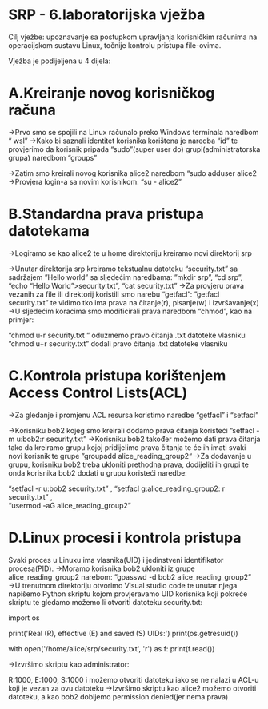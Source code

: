 # SRP - 6.laboratorijska vježba

Cilj vježbe: upoznavanje sa postupkom upravljanja korisničkim računima na operacijskom
sustavu Linux, točnije kontrolu pristupa file-ovima.

Vježba je podijeljena u 4 dijela:

# A.Kreiranje novog korisničkog računa

→Prvo smo se spojili na Linux računalo preko Windows terminala naredbom “ wsl”
→Kako bi saznali identitet korisnika korištena je naredba “id” te provjerimo da korisnik
pripada “sudo”(super user do)  grupi(administratorska grupa) naredbom “groups”

→Zatim smo kreirali novog korisnika alice2 naredbom “sudo adduser alice2
→Provjera login-a sa novim korisnikom: “su - alice2”

# B.Standardna prava pristupa datotekama

→Logiramo se kao alice2 te u home direktoriju kreiramo novi direktorij srp

→Unutar direktorija srp kreiramo tekstualnu datoteku “security.txt” sa sadržajem
”Hello world” sa sljedećim naredbama:
”mkdir srp”,   “cd srp”,    “echo “Hello World”>security.txt”,     “cat security.txt”
→Za provjeru prava vezanih za file ili direktorij koristili smo narebu “getfacl”:
”getfacl security.txt” te vidimo tko ima prava na čitanje(r), pisanje(w) i izvršavanje(x)
→U sljedećim koracima smo modificirali prava naredbom “chmod”, kao na primjer:

“chmod u-r security.txt “ oduzmemo pravo čitanja .txt datoteke vlasniku
”chmod u+r security.txt” dodali pravo čitanja .txt datoteke vlasniku

# C.Kontrola pristupa korištenjem Access Control Lists(ACL)

→Za gledanje i promjenu ACL resursa koristimo naredbe “getfacl” i “setfacl”

→Korisniku bob2 kojeg smo kreirali dodamo prava čitanja koristeći
”setfacl -m u:bob2:r security.txt”
→Korisniku bob2 također možemo dati prava čitanja tako da kreiramo grupu kojoj
pridijelimo prava čitanja te će ih imati svaki novi korisnik te grupe
”groupadd alice_reading_group2“
→Za dodavanje u grupu, korisniku bob2 treba ukloniti prethodna prava, dodijeliti
ih grupi te onda korisnika bob2 dodati u grupu koristeći naredbe:

“setfacl -r u:bob2 security.txt”   ,     “setfacl g:alice_reading_group2: r security.txt”   ,        
“usermod -aG alice_reading_group2”

# D.Linux procesi i kontrola pristupa

Svaki proces u Linuxu ima vlasnika(UID) i jedinstveni identifikator procesa(PID).
→Moramo korisnika bob2 ukloniti iz grupe alice_reading_group2 narebom:
”gpasswd -d bob2 alice_reading_group2”
→U trenutnom direktoriju otvorimo Visual studio code te unutar njega napišemo
Python skriptu kojom provjeravamo UID korisnika koji pokreće skriptu te gledamo
možemo li otvoriti datoteku security.txt:

import os

print('Real (R), effective (E) and saved (S) UIDs:')
print(os.getresuid())

with open('/home/alice/srp/security.txt', 'r') as f:
print(f.read())

→Izvršimo skriptu kao administrator:

R:1000, E:1000, S:1000 i možemo otvoriti datoteku iako se ne nalazi u ACL-u koji je vezan
za ovu datoteku
→Izvršimo skriptu kao alice2 možemo otvoriti datoteku, a kao bob2 dobijemo permission
denied(jer nema prava)